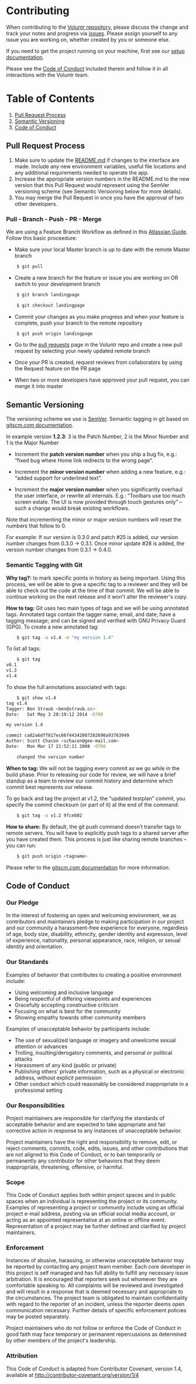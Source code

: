 # Contributing

When contributing to the [Voluntr repository](https://github.com/hendricksonsarahl/voluntr), please discuss the change and track your notes and progress via [issues](https://github.com/hendricksonsarahl/voluntr/issues). Please assign yourself to any issue you are working on, whether created by you or someone else.

If you need to get the project running on your machine, first see our [setup documentation](https://github.com/hendricksonsarahl/voluntr/blob/master/SETUP.md).

Please see the [Code of Conduct](#code-of-conduct) included therein and follow it in all interactions with the Voluntr team.

# Table of Contents
1. [Pull Request Process](#pull-request-process)
2. [Semantic Versioning](#semantic-versioning)
3. [Code of Conduct](#code-of-conduct)

## Pull Request Process

1. Make sure to update the [README.md](https://github.com/hendricksonsarahl/voluntr/blob/master/README.md) if changes to the interface are made. Include any new environment 
   variables, useful file locations and any additional requirements needed to operate the app.
2. Increase the appropriate version numbers in the README.md to the new version that this
   Pull Request would represent using the SemVer versioning scheme (see Semantic Versioning below for more details). 
3. You may merge the Pull Request in once you have the approval of two other developers.

### Pull - Branch - Push - PR - Merge

We are using a Feature Branch Workflow as defined in this [Atlassian Guide](https://www.atlassian.com/git/tutorials/comparing-workflows#feature-branch-workflow). Follow this basic proceedure:

- Make sure your local Master branch is up to date with the remote Master branch

```sh
  	$ git pull
```
- Create a new branch for the feature or issue you are working on OR switch to your development branch

```sh
	$ git branch landingpage
```
```sh
	$ git checkout landingpage
```
- Commit your changes as you make progress and when your feature is complete, push your branch to the remote repository

```sh
	$ git push origin landingpage
```
- Go to the [pull requests](https://github.com/hendricksonsarahl/voluntr/pulls) page in the Voluntr repo and create a new pull request by selecting your newly updated remote branch

- Once your PR is created, request reviews from collaborators by using the Request feature on the PR page 

- When two or more developers have approved your pull request, you can merge it into master


## Semantic Versioning


The versioning scheme we use is [SemVer](http://semver.org/).
Semantic tagging in git based on [gitscm.com documentation](https://git-scm.com/book/en/v2/Git-Basics-Tagging).

In example version **1.2.3**: 3 is the Patch Number, 2 is the Minor Number and 1 is the Major Number

* Increment the **patch version number** when you ship a bug fix, e.g.: “fixed bug where Home link redirects to the wrong page”.

* Increment the **minor version number** when adding a new feature, e.g.: “added support for underlined text”.

* Increment the **major version number** when you significantly overhaul the user interface, or rewrite all internals. E.g.: “Toolbars use too much screen estate. The UI is now provided through touch gestures only” – such a change would break existing workflows.

Note that incrementing the minor or major version numbers will reset the numbers that follow to 0. 

For example:
If our version is 0.3.0 and patch #25 is added, our version number changes from 0.3.0 -> 0.3.1. Once minor update #28 is added, the version number changes from 0.3.1 -> 0.4.0.

### Semantic Tagging with Git
**Why tag?:** to mark specific points in history as being important. Using this process, we will be able to give a specific tag to a reviewer and they will be able to check out the code at the time of that commit. We will be able to continue working on the next release and it won't alter the reviewer's copy.

**How to tag:** Git uses two main types of tags and we will be using annotated tags. Annotated tags contain the tagger name, email, and date; have a tagging message; and can be signed and verified with GNU Privacy Guard (GPG). To create a new annotated tag:

```sh
	$ git tag -a v1.4 -m "my version 1.4"
```
To list all tags:

```sh
	$ git tag
v0.1
v1.3
v1.4
```
To show the full annotations associated with tags:

```sh
	$ git show v1.4
tag v1.4
Tagger: Ben Straub <ben@straub.cc>
Date:   Sat May 3 20:19:12 2014 -0700

my version 1.4

commit ca82a6dff817ec66f44342007202690a93763949
Author: Scott Chacon <schacon@gee-mail.com>
Date:   Mon Mar 17 21:52:11 2008 -0700

    changed the version number
```

**When to tag:** We will not be tagging every commit as we go while in the build phase. Prior to releasing our code for review, we will have a brief standup as a team to review our commit history and determine which commit best represents our release.

To go back and tag the project at v1.2, the “updated testplan” commit, you specify the commit checksum (or part of it) at the end of the command:

```sh
	$ git tag -a v1.2 9fceb02
```
**How to share:** By default, the git push command doesn’t transfer tags to remote servers. You will have to explicitly push tags to a shared server after you have created them. This process is just like sharing remote branches – you can run:

```sh
	$ git push origin <tagname>
```

Please refer to the [gitscm.com documentation](https://git-scm.com/book/en/v2/Git-Basics-Tagging) for more information. 

## Code of Conduct

### Our Pledge

In the interest of fostering an open and welcoming environment, we as
contributors and maintainers pledge to making participation in our project and
our community a harassment-free experience for everyone, regardless of age, body
size, disability, ethnicity, gender identity and expression, level of experience,
nationality, personal appearance, race, religion, or sexual identity and
orientation.

### Our Standards

Examples of behavior that contributes to creating a positive environment
include:

* Using welcoming and inclusive language
* Being respectful of differing viewpoints and experiences
* Gracefully accepting constructive criticism
* Focusing on what is best for the community
* Showing empathy towards other community members

Examples of unacceptable behavior by participants include:

* The use of sexualized language or imagery and unwelcome sexual attention or
advances
* Trolling, insulting/derogatory comments, and personal or political attacks
* Harassment of any kind (public or private)
* Publishing others' private information, such as a physical or electronic
  address, without explicit permission
* Other conduct which could reasonably be considered inappropriate in a
  professional setting

### Our Responsibilities

Project maintainers are responsible for clarifying the standards of acceptable
behavior and are expected to take appropriate and fair corrective action in
response to any instances of unacceptable behavior.

Project maintainers have the right and responsibility to remove, edit, or
reject comments, commits, code, edits, issues, and other contributions
that are not aligned to this Code of Conduct, or to ban temporarily or
permanently any contributor for other behaviors that they deem inappropriate,
threatening, offensive, or harmful.

### Scope

This Code of Conduct applies both within project spaces and in public spaces
when an individual is representing the project or its community. Examples of
representing a project or community include using an official project e-mail
address, posting via an official social media account, or acting as an appointed
representative at an online or offline event. Representation of a project may be
further defined and clarified by project maintainers.

### Enforcement

Instances of abusive, harassing, or otherwise unacceptable behavior may be
reported by contacting any project team member. Each core developer in this project is self managed and has full ability to fulfill any necessary issue arbitration. It is encouraged that reporters seek out whomever they are comfortable speaking to. All
complaints will be reviewed and investigated and will result in a response that
is deemed necessary and appropriate to the circumstances. The project team is
obligated to maintain confidentiality with regard to the reporter of an incident, unless the reporter deems open communication necessary.
Further details of specific enforcement policies may be posted separately.

Project maintainers who do not follow or enforce the Code of Conduct in good
faith may face temporary or permanent repercussions as determined by other
members of the project's leadership.

### Attribution

This Code of Conduct is adapted from Contributor Covenant, version 1.4,
available at http://contributor-covenant.org/version/1/4
